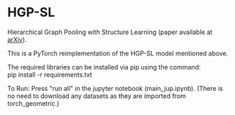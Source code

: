 # HGP-SL
Hierarchical Graph Pooling with Structure Learning (paper available at [arXiv](https://arxiv.org/abs/1911.05954)).

This is a PyTorch reimplementation of the HGP-SL model mentioned above. 

The required libraries can be installed via pip using the command: <br>
pip install -r requirements.txt

To Run: 
Press "run all" in the jupyter notebook (main_jup.ipynb). 
(There is no need to download any datasets as they are imported from torch_geometric.)
